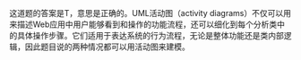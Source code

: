 这道题的答案是T，意思是正确的。UML活动图（activity diagrams）不仅可以用来描述Web应用中用户能够看到和操作的功能流程，还可以细化到每个分析类中的具体操作步骤。它们适用于表达系统的行为流程，无论是整体功能还是类内部逻辑，因此题目说的两种情况都可以用活动图来建模。